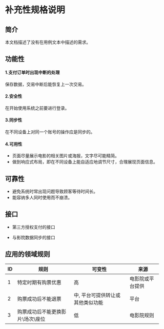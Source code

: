 # 补充性规格说明



## 简介

本文档描述了没有在用例文本中描述的需求。

## 功能性

#### 1.支付订单时出现中断的处理

保存数据，交易中断后能恢复上一次交易。

#### 2.安全性

在开始使用系统之前要进行登录。

#### 3.同步性

在不同设备上对同一个账号的操作应是同步的。

#### 4.可用性

- 页面尽量展示电影的相关图片或海报，文字尽可能精简。
- 做到响应式布局，即在不同设备上能自适应地调节尺寸，合理展现页面信息。

 

## 可靠性

- 避免系统时常出现问题导致顾客等待时间长。
- 能容纳多人同时使用而不崩溃。



## 接口

- 第三方授权支付的接口

- 与影院数据同步的接口


## 应用的领域规则



| ID   | 规则                             | 可变性                           | 来源             |
|-|-|-|-|
| 1    | 特定时期有购票优惠               | 高                               | 电影院或平台提供 |
| 2    | 购票成功后不能退票               | 中, 平台可提供转让或其他类似功能 | 平台             |
| 3    | 购票成功后不能更换影片\场次\座位 | 低                               | 电影院规则       |



